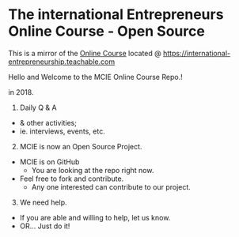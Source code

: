 # The international Entrepreneurs Online Course - Open Source
This is a mirror of the [Online Course](https://international-entrepreneurship.teachable.com) located @ https://international-entrepreneurship.teachable.com

Hello and Welcome to the MCIE Online Course Repo.!

in 2018.

1. Daily Q & A 
* & other activities; 
* ie. interviews, events, etc.

2. MCIE is now an Open Source Project. 
* MCIE is on GitHub
    * You are looking at the repo right now.     
* Feel free to fork and contribute.
    * Any one interested can contribute to our project. 

3. We need help. 
* If you are able and willing to help, let us know. 
* OR... Just do it!


